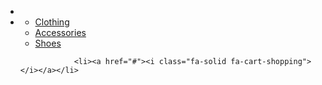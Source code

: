 

<html lang="en">
<head>
    <meta charset="UTF-8">
    <meta http-equiv="X-UA-Compatible" content="IE=edge">
    <meta name="viewport" content="width=device-width, initial-scale=1.0">
    <link rel="stylesheet" href="https://cdnjs.cloudflare.com/ajax/libs/font-awesome/6.1.2/css/all.min.css" integrity="sha512-1sCRPdkRXhBV2PBLUdRb4tMg1w2YPf37qatUFeS7zlBy7jJI8Lf4VHwWfZZfpXtYSLy85pkm9GaYVYMfw5BC1A==" crossorigin="anonymous" referrerpolicy="no-referrer" />
    <link rel="stylesheet" href="styles2.csss">
    <title>Dropdown Menu</title>
</head>
<body>
        <nav>
            <ul>
                <!--Home-->
                <li><a href="#"><i class="fa-solid fa-house"></i></a></li>                <!--Shop-->    
                <!--Shop-->
                <li class="dropdown">
                    <a href="#"><i class="fa-solid fa-cart-shopping"></i></a>
                            <ul class="dropsown-menu">
                                <li><a href="#">Clothing</a></li>
                                <li><a href="#">Accessories</a></li>
                                <li><a href="#">Shoes</a></li>
                        </ul>
                    </li>

                <li><a href="#"><i class="fa-solid fa-cart-shopping"></i></a></li>
